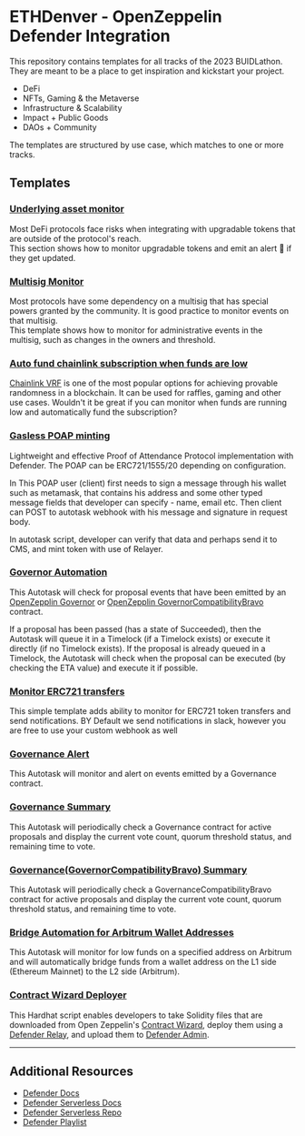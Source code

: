 # ETHDenver - OpenZeppelin Defender Integration

This repository contains templates for all tracks of the 2023 BUIDLathon. They are meant to be a place to get inspiration and kickstart your project. 

-   DeFi
-   NFTs, Gaming & the Metaverse
-   Infrastructure & Scalability
-   Impact + Public Goods
-   DAOs + Community

The templates are structured by use case, which matches to one or more tracks.

## Templates
### [Underlying asset monitor](defender/underlying-upgradable-token/Readme.md)

Most DeFi protocols face risks when integrating with upgradable tokens that are outside of the protocol's reach.  
This section shows how to monitor upgradable tokens and emit an alert :rotating_light: if they get updated.

### [Multisig Monitor](defender/multisig-monitor/Readme.md)
Most protocols have some dependency on a multisig that has special powers granted by the community. It is good practice to monitor events on that multisig.  
This template shows how to monitor for administrative events in the multisig, such as changes in the owners and threshold.

### [Auto fund chainlink subscription when funds are low](defender/auto-fund-chainlink-subscription/Readme.md)
[Chainlink VRF](https://docs.chain.link/vrf/v2/introduction) is one of the most popular options for achieving provable randomness in a blockchain. It can be used for raffles, gaming and other use cases. Wouldn't it be great if you can monitor when funds are running low and automatically fund the subscription?  

### [Gasless POAP minting](defender/poap/README.md)
Lightweight and effective Proof of Attendance Protocol implementation with Defender. The POAP can be ERC721/1555/20 depending on configuration.

In This POAP user (client) first needs to sign a message through his wallet such as metamask, that contains his address and some other typed message fields that developer can specify - name, email etc. 
Then client can POST to autotask webhook with his message and signature in request body. 

In autotask script, developer can verify that data and perhaps send it to CMS, and mint token with use of Relayer.  

### [Governor Automation](defender/governor-automation/README.md)

This Autotask will check for proposal events that have been emitted by an [OpenZepplin Governor](https://docs.openzeppelin.com/contracts/4.x/api/governance) or [OpenZepplin GovernorCompatibilityBravo](https://docs.openzeppelin.com/contracts/4.x/api/governance#GovernorCompatibilityBravo) contract.

If a proposal has been passed (has a state of Succeeded), then the Autotask will queue it in a Timelock (if a Timelock exists) or execute it directly (if no Timelock exists). If the proposal is already queued in a Timelock, the Autotask will check when the proposal can be executed (by checking the ETA value) and execute it if possible.

### [Monitor ERC721 transfers](defender/monitor-erc721-transfers/README.md)
This simple template adds ability to monitor for ERC721 token transfers and send notifications.
BY Default we send notifications in slack, however you are free to use your custom webhook as well 

### [Governance Alert](defender/governance_alert/README.md)
This Autotask will monitor and alert on events emitted by a Governance contract.

### [Governance Summary](defender/governance_summary/README.md)
This Autotask will periodically check a Governance contract for active proposals and display the current vote count, quorum threshold status, and remaining time to vote.

### [Governance(GovernorCompatibilityBravo) Summary](defender/governance_bravo_summary/README.md)
This Autotask will periodically check a GovernanceCompatibilityBravo contract for active proposals and display the current vote count, quorum threshold status, and remaining time to vote.

### [Bridge Automation for Arbitrum Wallet Addresses](defender/bridge-automation/README.md)
This Autotask will monitor for low funds on a specified address on Arbitrum and will automatically bridge funds from a wallet address on the L1 side (Ethereum Mainnet) to the L2 side (Arbitrum).

### [Contract Wizard Deployer](defender/contract-wizard-deployer/README.md)
This Hardhat script enables developers to take Solidity files that are downloaded from Open Zeppelin's [Contract Wizard](https://wizard.openzeppelin.com/), deploy them using a [Defender Relay](https://defender.openzeppelin.com/#/relay), and upload them to [Defender Admin](https://defender.openzeppelin.com/#/admin).

---
## Additional Resources

-   [Defender Docs](https://docs.openzeppelin.com/defender/)
-   [Defender Serverless Docs](https://docs.openzeppelin.com/defender/serverless-plugin)
-   [Defender Serverless Repo](https://github.com/OpenZeppelin/defender-serverless)
-   [Defender Playlist](https://www.youtube.com/playlist?list=PLdJRkA9gCKOMdqVKrkYKT6ulDwDVG6_Ya)

